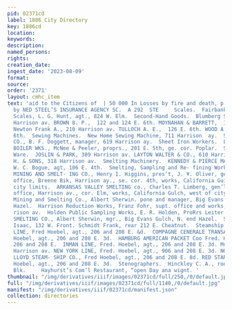 ```yaml
---
pid: 02371cd
label: 1886 City Directory
key: 1886cd
location: 
keywords: 
description: 
named_persons: 
rights: 
creation_date: 
ingest_date: '2023-08-09'
format: 
source: 
order: '2371'
layout: cmhc_item
text: 'aid to the Citizens of  | 50 000 In Losses by fire and death, p ’ Leadville
  by NED STEEL’S INSURANCE AGENCY SC.  A 292  STE     Scales.  Fairbanke Standard
  Scales, L. G. Hunt, agt., 824 W. Elm.  Second-Hand Goods.  Blumberg Samuel, 120
  Harrison av. BROWN 8. P.,  122 and 124 E. 6th. MOYNAHAN & BARRETT,  182 HE, 6th.
  Newton Frank A., 210 Harrison av. TULLOCH A. E.,  126 E. 6th. WOOD A. C.,  208 E.
  6th.  Sewing Machines.  New Home Sewing Machine, 711 Harrison  ay.  SINCER MANUFACTURING
  CO., B. F. Doggett, manager, 619 Harrison ay.  Sheet Iron Workers.  LEADVILLE STEAM
  BOILER WKS., McNee & Peeler, proprs., 201 E. 5th, ge. cor. Poplar.  Silver and Plated
  Ware.  JOSLIN & PARK, 309 Harrison av. LAYTON WALTER & CO., 610 Harrisen av. SCHENKEIN
  H. & SONS, 318 Harrison av.  Smelting Machinery.  KENNEDY & PIERCE MACHINERY Co.,
  W. C. Bogue, agt, 106 E. 4th.  Smelting, Sampling and Re- fining Works.  AMERICAN
  MINING AND SMELT- ING CO., Henry I. Higgins, pres’t, J. ¥. Oliver, gen’] manager
  office, Breene Bik, Harrison ay., se. cor. 4th, works, California Guich, west of
  city limits.  ARKANSAS VALLEY SMELTING co., Charles T. Limberg, gen’l man- ager,
  office, Harrison av., cor. Elm, works, California Gulch, west of city limits.  Elgin
  Mining and Smelting Co., Albert Sherwin. pone and manager, Big Evans Guich, n. end
  Hazel.  Harrison Reduction Works, Franz Fohr, supt. office and works, foot of Har-
  rison av.  Holden Public Sampling Works, E. R. Holden, ProRrs Leiter av., cor. Front.  MANVILLE
  SMELTING CO., Albert Sherwin, mgr., Big Evans Gulch, N. end Hazel.  Soda Water Manufacturers.  Houghland
  Isaac, 132 W. Front. Schmidt Frank, rear 212 E. Cheatnut.  Steamship Agents.  BALTIMORE
  LINE, Fred Hoebel, agt., 206 and 208 E. &d.  COMPAGNE CENERALE TRANSAT- een Fred.
  Hoebel, agt., 206 and 208 E. 3d.  HAMBURG AMERICAN PACKET Coo Fred. Hoebel agt.,
  206 and 208 E.  INMAN LINE, Fred. Hoebel, agt., 206 and 208 E. 3d. McGee Hugh, 318
  Harrison av. NEW YORK LINE, Fred. Hoebel, agt., 906 and 208 E. 3d. NORTH GERMAN
  LLOYD STEAM- SHIP CO., Fred Hoebel, agt., 206 and 208 E. 8d. RED STAR LINE, Fred.
  Hoebel, agt., 206 and 208 E. 3d.  Stenographers.  Hinckley C. A., room 5 Quincy
  Blk.     Hayhurst’s Com’l Restaurant, “open Day ana wignt. '
thumbnail: "/img/derivatives/iiif/images/02371cd/full/250,/0/default.jpg"
full: "/img/derivatives/iiif/images/02371cd/full/1140,/0/default.jpg"
manifest: "/img/derivatives/iiif/02371cd/manifest.json"
collection: directories
---
```

